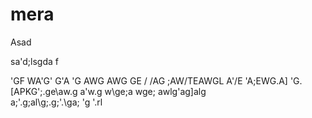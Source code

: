 # mera
Asad

sa'd;lsgda
f

'GF
WA'G'
G'A
'G
AWG
AWG
GE
/
/AG
;AW/TEAWGL
A'/E
'A;EWG.A\]
'G.\[APKG';.ge\aw.g
a'w.g
w\ge;a
wge;
awlg'ag]alg\
a;'.g;al\g;.g;'.\ga;
'g
'.rl
